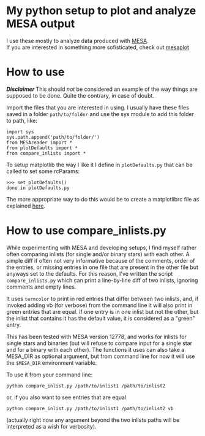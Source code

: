 # My python setup to plot and analyze MESA output

I use these mostly to analyze data produced with [MESA](http://mesa.sourceforge.net/).<br>
If you are interested in something more sofisticated, check out [mesaplot](https://github.com/rjfarmer/mesaplot)

# How to use

***Disclaimer*** This should _not_ be considered an example of the way
things are supposed to be done. Quite the contrary, in case of doubt.

Import the files that you are interested in using. I usually have these
files saved in a folder `path/to/folder` and use the sys module to add
this folder to path, like:

```
import sys
sys.path.append('path/to/folder/')
from MESAreader import *
from plotDefaults import *
from compare_inlists import *
```

To setup matplotlib the way I like it I define in `plotDefaults.py`
that can be called to set some rcParams:

```
>>> set_plotDefaults()
done in plotDefaults.py
```

The more appropriate way to do this would be to create a matplotlibrc
file as explained [here](https://matplotlib.org/tutorials/introductory/customizing.html).

# How to use compare_inlists.py

While experimenting with MESA and developing setups, I find myself
rather often comparing inlists (for single and/or binary stars) with
each other. A simple diff if often not very informative because of the
comments, order of the entries, or missing entries in one file that
are present in the other file but anyways set to the defaults. For
this reason, I've written the script `compare_inlists.py` which can
print a line-by-line diff of two inlists, ignoring comments and empty
lines.

It uses `termcolor` to print in red entries that differ between
two inlists, and, if invoked adding vb (for verbose) from the command
line it will also print in green entries that are equal. If one entry
is in one inlist but not the other, but the inlist that contains it 
has the default value, it is considered as a "green" entry.

This has been tested with MESA version 12778, and works for inlists
for single stars and binaries (but will refuse to compare input for a single
star and for a binary with each other). The functions it uses can also
take a MESA_DIR as optional argument, but from command line for now it
will use the `$MESA_DIR` environment variable.

To use it from your command line:

```
python compare_inlist.py /path/to/inlist1 /path/to/inlist2
```

or, if you also want to see entries that are equal

```
python compare_inlist.py /path/to/inlist1 /path/to/inlist2 vb
```

(actually right now any argument beyond the two inlists paths will be
interpreted as a wish for verbosity).
